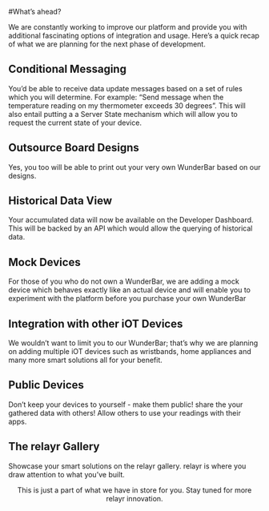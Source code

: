 #What’s ahead?

We are constantly working to improve our platform and provide you with additional fascinating options of integration and usage. Here’s a quick recap of what we are planning for the next phase of development.

<div class="floatBox">
<h2>Conditional Messaging</h2>
<p>
You’d be able to receive data update messages based on a set of rules which you will determine. For example: “Send message when the temperature reading on my thermometer exceeds 30 degrees”. This will also entail putting a a Server State mechanism which will allow you to request the current state of your device.</p>
</div>

<div class="floatBox">
<h2>Outsource Board Designs</h2>
<p>Yes, you too will be able to print out your very own WunderBar based on our designs.</p>
</div>

<div class="floatBox">
<h2>Historical Data View</h2> 
<p>Your accumulated data will now be available on the Developer Dashboard. This will be backed by an API which would allow the querying of historical data.</p>
</div>

<div class="floatBox">
<h2>Mock Devices</h2>
<p>For those of you who do not own a WunderBar, we are adding a mock device which behaves exactly like an actual device and will enable you to experiment with the platform before you purchase your own WunderBar</p>
</div>


<div class="floatBox">
<h2>Integration with other iOT Devices</h2>
<p>We wouldn’t want to limit you to our WunderBar; that’s why we are planning on adding multiple iOT devices such as wristbands, home appliances and many more smart solutions all for your benefit.</p>
</div>

<div class="floatBox">
<h2>Public Devices</h2>
<p>Don’t keep your devices to yourself - make them public! share the your gathered data with others! Allow others to use your readings with their apps.</p>
</div>

<div class="floatBox">
<h2>The relayr Gallery</h2>
<p>Showcase your smart solutions on the relayr gallery. relayr is where you draw attention to what you’ve built.</p>
</div>


<p style="text-align:center;width:100%">This is just a part of what we have in store for you. Stay tuned for more relayr innovation.</p> 
